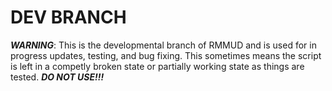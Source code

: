 # DEV BRANCH
***WARNING***: This is the developmental branch of RMMUD and is used for in progress updates, testing, and bug fixing. This sometimes means the script is left in a competly broken state or partially working state as things are tested. ***DO NOT USE!!!***
